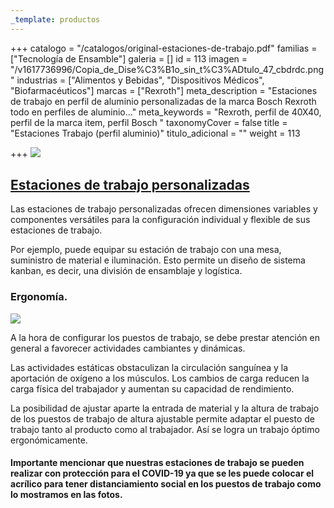 ```yaml
---
_template: productos
---
```






+++
catalogo = "/catalogos/original-estaciones-de-trabajo.pdf"
familias = ["Tecnología de Ensamble"]
galeria = []
id = 113
imagen = "/v1617736996/Copia_de_Dise%C3%B1o_sin_t%C3%ADtulo_47_cbdrdc.png"
industrias = ["Alimentos y Bebidas", "Dispositivos Médicos", "Biofarmacéuticos"]
marcas = ["Rexroth"]
meta_description = "Estaciones de trabajo en perfil de aluminio personalizadas de la marca Bosch Rexroth todo en  perfiles de aluminio..."
meta_keywords = "Rexroth, perfil de 40X40, perfil de la marca item, perfil Bosch "
taxonomyCover = false
title = "Estaciones Trabajo (perfil aluminio)"
titulo_adicional = ""
weight = 113

+++
![](https://res.cloudinary.com/novatec/v1596836409/MT_13682_20160704_133333.big_urd18k.jpg)

## [**Estaciones de trabajo personalizadas**](https://www.boschrexroth.com/es/mx/productos/grupo-de-productos/tecnologia-de-ensamble/sistemas-de-produccion-manual/puestos-de-trabajo)

Las estaciones de trabajo personalizadas ofrecen dimensiones variables y componentes versátiles para la configuración individual y flexible de sus estaciones de trabajo.

Por ejemplo, puede equipar su estación de trabajo con una mesa, suministro de material e iluminación. Esto permite un diseño de sistema kanban, es decir, una división de ensamblaje y logística.

### **Ergonomía.**

![](https://res.cloudinary.com/novatec/v1596837166/lean-manufacturing-and-ergonomic-workcell-design-43-728_khu79y.jpg)

A la hora de configurar los puestos de trabajo, se debe prestar atención en general a favorecer actividades cambiantes y dinámicas.

Las actividades estáticas obstaculizan la circulación sanguínea y la aportación de oxígeno a los músculos. Los cambios de carga reducen la carga física del trabajador y aumentan su capacidad de rendimiento.

La posibilidad de ajustar aparte la entrada de material y la altura de trabajo de los puestos de trabajo de altura ajustable permite adaptar el puesto de trabajo tanto al producto como al trabajador. Así se logra un trabajo óptimo ergonómicamente.

#### **Importante mencionar que nuestras estaciones de trabajo se pueden realizar con protección para el COVID-19 ya que se les puede colocar el acrílico para tener distanciamiento social en los puestos de trabajo como lo mostramos en las fotos.**
